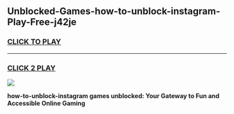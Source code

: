 
## Unblocked-Games-how-to-unblock-instagram-Play-Free-j42je
<h3>
<a href="https://premium76.site?title=how-to-unblock-instagram&ref=12A">CLICK TO PLAY</a></h3>
<hr>

<h3>
<a href="https://premium76.site?title=how-to-unblock-instagram&ref=12A">CLICK 2 PLAY</a>
  
</h3>

<a href="https://premium76.site?title=how-to-unblock-instagram&ref=12A"><img src="https://clearcache.store/games.png"></a>


**how-to-unblock-instagram games unblocked: Your Gateway to Fun and Accessible Online Gaming**
